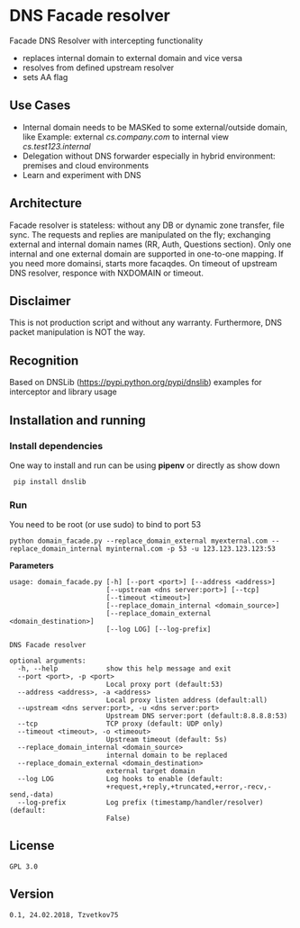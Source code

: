 # DNS Facade resolver

Facade DNS Resolver with intercepting functionality
- replaces internal domain to external domain and vice versa
- resolves from defined upstream resolver
- sets AA flag

## Use Cases
   - Internal domain needs to be MASKed to some external/outside domain, like
       Example: external _cs.company.com_ to internal view _cs.test123.internal_
   - Delegation without DNS forwarder especially in hybrid environment: premises and cloud environments
   - Learn and experiment with DNS
## Architecture
Facade resolver is stateless: without any DB or dynamic zone transfer, file sync. The requests and replies are manipulated on the fly; exchanging external and internal domain names (RR, Auth, Questions section). Only one internal and one external domain are supported in one-to-one mapping. If you need more domainsi, starts more facaqdes.
On timeout of upstream DNS resolver,  responce with NXDOMAIN or timeout.

## Disclaimer
This is not production script and without any warranty. Furthermore, DNS packet manipulation is NOT the way.

## Recognition
Based on DNSLib (https://pypi.python.org/pypi/dnslib) examples for interceptor and library usage
## Installation and running
### Install dependencies
One way to install and run can be using __pipenv__ or directly as show down
```python
 pip install dnslib
```
### Run
You need to be root (or use sudo) to bind to port 53
```
python domain_facade.py --replace_domain_external myexternal.com --replace_domain_internal myinternal.com -p 53 -u 123.123.123.123:53
```
__Parameters__
```
usage: domain_facade.py [-h] [--port <port>] [--address <address>]
                        [--upstream <dns server:port>] [--tcp]
                        [--timeout <timeout>]
                        [--replace_domain_internal <domain_source>]
                        [--replace_domain_external <domain_destination>]
                        [--log LOG] [--log-prefix]

DNS Facade resolver

optional arguments:
  -h, --help            show this help message and exit
  --port <port>, -p <port>
                        Local proxy port (default:53)
  --address <address>, -a <address>
                        Local proxy listen address (default:all)
  --upstream <dns server:port>, -u <dns server:port>
                        Upstream DNS server:port (default:8.8.8.8:53)
  --tcp                 TCP proxy (default: UDP only)
  --timeout <timeout>, -o <timeout>
                        Upstream timeout (default: 5s)
  --replace_domain_internal <domain_source>
                        internal domain to be replaced
  --replace_domain_external <domain_destination>
                        external target domain
  --log LOG             Log hooks to enable (default:
                        +request,+reply,+truncated,+error,-recv,-send,-data)
  --log-prefix          Log prefix (timestamp/handler/resolver) (default:
                        False)

```

## License 
	GPL 3.0

## Version 

	0.1, 24.02.2018, Tzvetkov75
